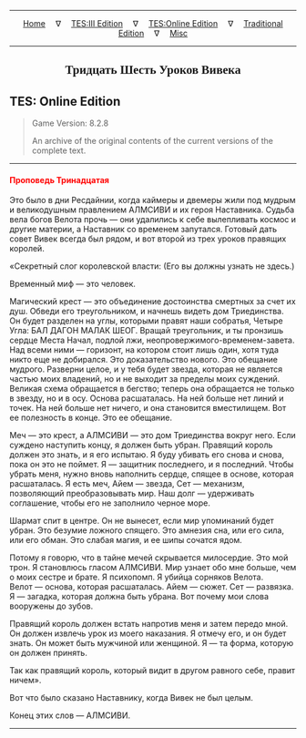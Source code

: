 
---

<!-- Jekyll Page Links -->

<center>
<a href="../../../../index.html">Home</a>
&emsp;&nabla;&emsp;
<a href="../../../index-tes3.html">TES:III Edition</a>
&emsp;&nabla;&emsp;
<a href="../../../index-teso.html">TES:Online Edition</a>
&emsp;&nabla;&emsp;
<a href="../../../index-traditional.html">Traditional Edition</a>
&emsp;&nabla;&emsp;
<a href="../../../index-misc.html">Misc</a>
</center>

<!-- Markdown Body Below: -->

---

<center>
<h2><span style="font-family:Georgia">Тридцать Шесть Уроков Вивека</span></h2>
</center>

## TES: Online Edition

> Game Version: 8.2.8
>
> An archive of the original contents of the current versions of the complete text.

---

#### <span style="color:red">Проповедь Тринадцатая</span>

Это было в дни Ресдайнии, когда каймеры и двемеры жили под мудрым и великодушным правлением АЛМСИВИ и их героя Наставника. Судьба вела богов Велота прочь — они удалились к себе вылепливать космос и другие материи, а Наставник со временем запутался. Готовый дать совет Вивек всегда был рядом, и вот второй из трех уроков правящих королей.

«Секретный слог королевской власти: (Его вы должны узнать не здесь.)

Временный миф — это человек.

Магический крест — это объединение достоинства смертных за счет их душ. Обведи его треугольником, и начнешь видеть дом Триединства. Он будет разделен на углы, которыми правят наши собратья, Четыре Угла: БАЛ ДАГОН МАЛАК ШЕОГ. Вращай треугольник, и ты пронзишь сердце Места Начал, подлой лжи, неопровержимого-временем-завета. Над всеми ними — горизонт, на котором стоит лишь один, хотя туда никто еще не добирался. Это доказательство нового. Это обещание мудрого. Разверни целое, и у тебя будет звезда, которая не является частью моих владений, но и не выходит за пределы моих суждений. Великая схема обращается в бегство; теперь она обращается не только в звезду, но и в осу. Основа расшаталась. На ней больше нет линий и точек. На ней больше нет ничего, и она становится вместилищем. Вот ее полезность в конце. Это ее обещание.

Меч — это крест, а АЛМСИВИ — это дом Триединства вокруг него. Если суждено наступить концу, я должен быть убран. Правящий король должен это знать, и я его испытаю. Я буду убивать его снова и снова, пока он это не поймет. Я — защитник последнего, и я последний. Чтобы убрать меня, нужно вновь наполнить сердце, спящее в основе, которая расшаталась. Я есть меч, Айем — звезда, Сет — механизм, позволяющий преобразовывать мир. Наш долг — удерживать соглашение, чтобы его не заполнило черное море.

Шармат спит в центре. Он не вынесет, если мир упоминаний будет убран. Это безумие ложного спящего. Это амнезия сна, или его сила, или его обман. Это слабая магия, и ее шипы сочатся ядом.

Потому я говорю, что в тайне мечей скрывается милосердие. Это мой трон. Я становлюсь гласом АЛМСИВИ. Мир узнает обо мне больше, чем о моих сестре и брате. Я психопомп. Я убийца сорняков Велота. Велот — основа, которая расшаталась. Айем — сюжет. Сет — развязка. Я — загадка, которая должна быть убрана. Вот почему мои слова вооружены до зубов.

Правящий король должен встать напротив меня и затем передо мной. Он должен извлечь урок из моего наказания. Я отмечу его, и он будет знать. Он может быть мужчиной или женщиной. Я — та форма, которую он должен принять.

Так как правящий король, который видит в другом равного себе, правит ничем».

Вот что было сказано Наставнику, когда Вивек не был целым.

Конец этих слов — АЛМСИВИ.

---
